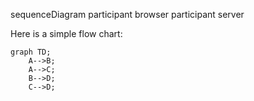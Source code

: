 sequenceDiagram
    participant browser
    participant server

Here is a simple flow chart:

```mermaid
graph TD;
    A-->B;
    A-->C;
    B-->D;
    C-->D;
```
